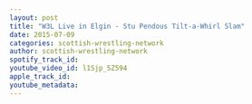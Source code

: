```yaml
---
layout: post
title: "W3L Live in Elgin - Stu Pendous Tilt-a-Whirl Slam"
date: 2015-07-09
categories: scottish-wrestling-network
author: scottish-wrestling-network
spotify_track_id: 
youtube_video_id: l1Sjp_5Z594
apple_track_id: 
youtube_metadata: 
---
```

